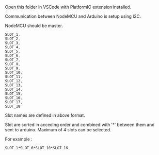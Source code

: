 Open this folder in VSCode with PlatformIO extension installed.

Communication between NodeMCU and Arduino is setup using I2C.

NodeMCU should be master.

    SLOT_1,
    SLOT_2,
    SLOT_3,
    SLOT_4,
    SLOT_5,
    SLOT_6,
    SLOT_7,
    SLOT_8,
    SLOT_9,
    SLOT_10,
    SLOT_11,
    SLOT_12,
    SLOT_13,
    SLOT_14,
    SLOT_15,
    SLOT_16,
    SLOT_17,
    SLOT_18

Slot names are defined in above format.

Slot are sorted in acceding order and combined with '\*' between them and sent to arduino.
Maximum of 4 slots can be selected.

For example :

    SLOT_1*SLOT_6*SLOT_10*SLOT_16
